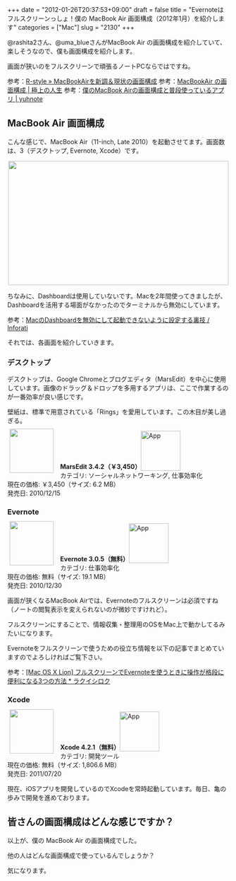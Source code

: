 +++
date = "2012-01-26T20:37:53+09:00"
draft = false
title = "Evernoteはフルスクリーンっしょ！僕の MacBook Air 画面構成（2012年1月）を紹介します"
categories = ["Mac"]
slug = "2130"
+++

@rashita2さん、@uma_blueさんがMacBook Air の画面構成を紹介していて、楽しそうなので、僕も画面構成を紹介します。

画面が狭いのをフルスクリーンで頑張るノートPCならではですね。

参考：<a href="http://rashita.net/blog/?p=7293" target="_blank">R-style » MacBookAirを新調＆現状の画面構成</a>
参考：<a href="http://kawairi.jp/weblog/vita/201201254534" target="_blank">MacBookAir の画面構成 | 極上の人生</a>
参考：<a href="http://yuhnote.com/2012/01/27/macbook_air-spaces-apps/" target="_blank">僕のMacBook Airの画面構成と普段使っているアプリ | yuhnote</a>

<h2>MacBook Air 画面構成</h2>

こんな感じで、MacBook Air（11-inch, Late 2010）を起動させてます。画面数は、3（デスクトップ, Evernote, Xcode）です。

<img style="display:block; margin-left:auto; margin-right:auto;" src="/images/2012/01/2130_1.png" border="0" width="500" height="281" />

ちなみに、Dashboardは使用していないです。Macを2年間使ってきましたが、Dashboardを活用する場面がなかったのでターミナルから無効にしています。

参考：<a href="http://inforati.jp/apple/mac-tips-techniques/system-hints/how-to-disable-the-macos-dashboard-widgets.html" target="_blank">MacのDashboardを無効にして起動できないように設定する裏技 / Inforati</a>

それでは、各画面を紹介していきます。

<h3>デスクトップ</h3>

デスクトップは、Google Chromeとブログエディタ（MarsEdit）を中心に使用しています。画像のドラッグ＆ドロップを多用するアプリは、ここで作業するのが一番効率が良い感じです。

壁紙は、標準で用意されている「Rings」を愛用しています。この木目が美し過ぎる。

<a href="https://itunes.apple.com/jp/app/id402376225?mt=12&uo=4&at=11l3RT" target="_blank" rel="nofollow"><img width="100" class="alignleft" align="left" src="http://a4.mzstatic.com/us/r1000/095/Purple/1c/4e/d9/mzi.gfwebzum.100x100-75.png" style="margin: -5px 15px 1px 5px;"></a><strong> MarsEdit 3.4.2（￥3,450）</strong><a href="https://itunes.apple.com/jp/app/id402376225?mt=12&uo=4&at=11l3RT" target="_blank" rel="nofollow"><img src="/images/2012/12/viewinitunes_jp.png" style="vertical-align:bottom;" width="90" alt="App"></a><br> カテゴリ: ソーシャルネットワーキング, 仕事効率化<br> 現在の価格: ￥3,450（サイズ: 6.2 MB）<br> 発売日: 2010/12/15<br style="clear: both;">

<h3>Evernote</h3>

<a href="https://itunes.apple.com/jp/app/id406056744?mt=12&uo=4&at=11l3RT" target="_blank" rel="nofollow"><img width="100" class="alignleft" align="left" src="http://a2.mzstatic.com/us/r1000/110/Purple/d0/a4/4d/mzi.ziwoleis.100x100-75.png" style="margin: -5px 15px 1px 5px;"></a><strong> Evernote 3.0.5（無料）</strong><a href="https://itunes.apple.com/jp/app/id406056744?mt=12&uo=4&at=11l3RT" target="_blank" rel="nofollow"><img src="/images/2012/12/viewinitunes_jp.png" style="vertical-align:bottom;" width="90" alt="App"></a><br> カテゴリ: 仕事効率化<br> 現在の価格: 無料（サイズ: 19.1 MB）<br> 発売日: 2010/12/30<br style="clear: both;">

画面が狭くなるMacBook Airでは、Evernoteのフルスクリーンは必須ですね（ノートの閲覧表示を変えられないのが微妙ですけれど）。

フルスクリーンにすることで、情報収集・整理用のOSをMac上で動かしてるみたいになります。

Evernoteをフルスクリーンで使うための役立ち情報を以下の記事でまとめていますのでよろしければご覧下さい。

参考：<a href="http://rakuishi.com/mac/1348/" target="_blank">[Mac OS X Lion] フルスクリーンでEvernoteを使うときに操作が格段に便利になる3つの方法 * ラクイシロク</a>

<h3>Xcode</h3>

<a href="https://itunes.apple.com/jp/app/id448457090?mt=812uo=4&at=11l3RT" target="_blank" rel="nofollow"><img width="100" class="alignleft" align="left" src="http://a2.mzstatic.com/us/r1000/069/Purple/ec/12/8f/mzi.uvaskrmv.100x100-75.png" style="margin: -5px 15px 1px 5px;"></a><strong> Xcode 4.2.1（無料）</strong><a href="https://itunes.apple.com/jp/app/id448457090?mt=12&uo=4&at=11l3RT" target="_blank" rel="nofollow"><img src="/images/2012/12/viewinitunes_jp.png" style="vertical-align:bottom;" width="90" alt="App"></a><br> カテゴリ: 開発ツール<br> 現在の価格: 無料（サイズ: 1,806.6 MB）<br> 発売日: 2011/07/20<br style="clear: both;">

現在、iOSアプリを開発しているのでXcodeを常時起動しています。毎日、亀の歩みで開発を進めております。

<h2>皆さんの画面構成はどんな感じですか？</h2>

以上が、僕の MacBook Air の画面構成でした。

他の人はどんな画面構成で使っているんでしょうか？

気になります。
